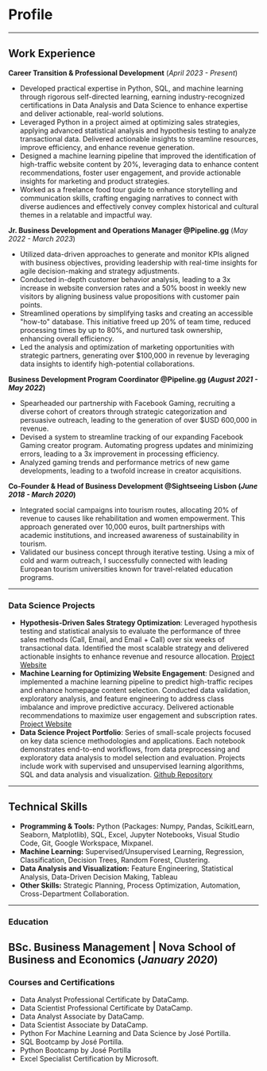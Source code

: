 # Profile
---

## Work Experience 

**Career Transition & Professional Development**
(_April 2023 - Present_) 
- Developed practical expertise in Python, SQL, and machine learning through rigorous self-directed learning, earning industry-recognized certifications in Data Analysis and Data Science to enhance expertise and deliver actionable, real-world solutions.
- Leveraged Python in a project aimed at optimizing sales strategies, applying advanced statistical analysis and hypothesis testing to analyze transactional data. Delivered actionable insights to streamline resources, improve efficiency, and enhance revenue generation.
- Designed a machine learning pipeline that improved the identification of high-traffic website content by 20%, leveraging data to enhance content recommendations, foster user engagement, and provide actionable insights for marketing and product strategies.
- Worked as a freelance food tour guide to enhance storytelling and communication skills, crafting engaging narratives to connect with diverse audiences and effectively convey complex historical and cultural themes in a relatable and impactful way.

**Jr. Business Development and Operations Manager @Pipeline.gg**
(_May 2022 - March 2023_)
- Utilized data-driven approaches to generate and monitor KPIs aligned with business objectives, providing leadership with real-time insights for agile decision-making and strategy adjustments.
- Conducted in-depth customer behavior analysis, leading to a 3x increase in website conversion rates and a 50% boost in weekly new visitors by aligning business value propositions with customer pain points.
- Streamlined operations by simplifying tasks and creating an accessible "how-to" database. This initiative freed up 20% of team time, reduced processing times by up to 80%, and nurtured task ownership, enhancing overall efficiency.
- Led the analysis and optimization of marketing opportunities with strategic partners, generating over $100,000 in revenue by leveraging data insights to identify high-potential collaborations.

**Business Development Program Coordinator @Pipeline.gg (_August 2021 - May 2022_)** 
- Spearheaded our partnership with Facebook Gaming, recruiting a diverse cohort of creators through strategic categorization and persuasive outreach, leading to the generation of over $USD 600,000 in revenue.
- Devised a system to streamline tracking of our expanding Facebook Gaming creator program. Automating progress updates and minimizing errors, leading to a 3x improvement in processing efficiency.
- Analyzed gaming trends and performance metrics of new game developments, leading to a twofold increase in creator acquisitions.

**Co-Founder & Head of Business Development @Sightseeing Lisbon (_June 2018 - March 2020_)**
- Integrated social campaigns into tourism routes, allocating 20% of revenue to causes like rehabilitation and women empowerment. This approach generated over 10,000 euros, built partnerships with academic institutions, and increased awareness of sustainability in tourism.
- Validated our business concept through iterative testing. Using a mix of cold and warm outreach, I successfully connected with leading European tourism universities known for travel-related education programs.
---

### Data Science Projects 
- **Hypothesis-Driven Sales Strategy Optimization**: Leveraged hypothesis testing and statistical analysis to evaluate the performance of three sales methods (Call, Email, and Email + Call) over six weeks of transactional data. Identified the most scalable strategy and delivered actionable insights to enhance revenue and resource allocation. [Project Website](https://ricvic95.github.io/Sales-Strategy-Analysis/)
- **Machine Learning for Optimizing Website Engagement**: Designed and implemented a machine learning pipeline to predict high-traffic recipes and enhance homepage content selection. Conducted data validation, exploratory analysis, and feature engineering to address class imbalance and improve predictive accuracy. Delivered actionable recommendations to maximize user engagement and subscription rates. [Project Website](https://ricvic95.github.io/Recipe-ML-Modeling/)
- **Data Science Project Portfolio**: Series of small-scale projects focused on key data science methodologies and applications. Each notebook demonstrates end-to-end workflows, from data preprocessing and exploratory data analysis to model selection and evaluation. Projects include work with supervised and unsupervised learning algorithms, SQL and data analysis and visualization. [Github Repository](https://github.com/RicVic95/Project-Portfolio)
---

## Technical Skills
- **Programming & Tools:** Python (Packages: Numpy, Pandas, ScikitLearn, Seaborn, Matplotlib), SQL, Excel, Jupyter Notebooks, Visual Studio Code, Git, Google Workspace, Mixpanel.
- **Machine Learning:** Supervised/Unsupervised Learning, Regression, Classification, Decision Trees, Random Forest, Clustering. 
- **Data Analysis and Visualization:** Feature Engineering, Statistical Analysis, Data-Driven Decision Making, Tableau
- **Other Skills:** Strategic Planning, Process Optimization, Automation, Cross-Department Collaboration.
---

### Education 
BSc. Business Management | Nova School of Business and Economics (_January 2020_) 
--- 

### Courses and Certifications
- Data Analyst Professional Certificate by DataCamp.
- Data Scientist Professional Certificate by DataCamp. 
- Data Analyst Associate by DataCamp.
- Data Scientist Associate by DataCamp. 
- Python For Machine Learning and Data Science by José Portilla.
- SQL Bootcamp by José Portilla.
- Python Bootcamp by José Portilla
- Excel Specialist Certification by Microsoft.
